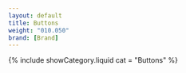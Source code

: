 ```yaml
---
layout: default
title: Buttons
weight: "010.050"
brand: [Brand]
---
```


{% include showCategory.liquid  cat = "Buttons" %}